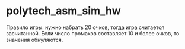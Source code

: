 # polytech_asm_sim_hw
Правило игры:
нужно  набрать 20 очков, тогда игра  считается засчитанной.
Если число промахов составляет 10 и более очков, то значения обнуляются. 
